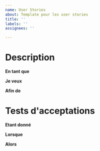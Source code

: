```yaml
---
name: User Stories
about: Template pour les user stories
title: ''
labels: ''
assignees: ''

---
```


# Description

**En tant que**

**Je veux**

**Afin de**

# Tests d'acceptations

**Etant donné**

**Lorsque**

**Alors**
